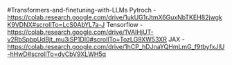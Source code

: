 #Transformers-and-finetuning-with-LLMs
  Pytroch - https://colab.research.google.com/drive/1ukUG1rJtmX6GuxNbTKEH82jwgkK9VDNX#scrollTo=LcS0AbYL7a-J
  Tensorflow - https://colab.research.google.com/drive/1VAIHjUT-v2RbSpbpUdBjt_mu3iSP1DI0#scrollTo=TozLG9XW53XR
  JAX - https://colab.research.google.com/drive/1hCP_hDJnaYQHmLmG_f9tbyfxJlU-hHwD#scrollTo=dyCbV9XLWH5q
  
